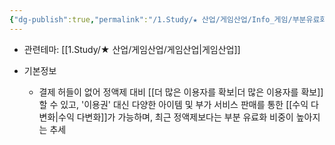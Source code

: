 ```yaml
---
{"dg-publish":true,"permalink":"/1.Study/★ 산업/게임산업/Info_게임/부분유료화/","created":"2024-11-20T21:02:27.783+09:00","updated":"2025-06-03T20:07:20.000+09:00"}
---
```


- 관련테마: [[1.Study/★ 산업/게임산업/게임산업\|게임산업]]

- 기본정보
	- 결제 허들이 없어 정액제 대비 [[더 많은 이용자를 확보\|더 많은 이용자를 확보]]할 수 있고, '이용권' 대신 다양한 아이템 및 부가 서비스 판매를 통한 [[수익 다변화\|수익 다변화]]가 가능하며, 최근 정액제보다는 부분 유료화 비중이 높아지는 추세